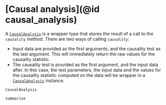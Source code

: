 # [Causal analysis](@id causal_analysis)

A [`CausalAnalysis`](@ref) is a wrapper type that stores the result of a call to the 
`causality` method. There are two ways of calling `causality`: 

- Input data are provided as the first arguments, and the causality test as the last 
    argument. This will immediately return the raw values for the causality statistic.
- The causality test is provided as the first argument, and the input data after. In
    this case, the test parameters, the input data and the values for the causality 
    statistic computed on the data will be wrapper in a [`CausalAnalysis`](@ref) 
    instance.

```@docs
CausalAnalysis
```

```@docs
summarise
```
